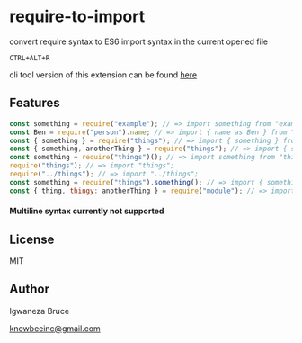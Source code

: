 # require-to-import

convert require syntax to ES6 import syntax in the current opened file

`CTRL+ALT+R`

cli tool version of this extension can be found [here](https://www.npmjs.com/package/rona)

## Features

```js
const something = require("example"); // => import something from "example";
const Ben = require("person").name; // => import { name as Ben } from "person";
const { something } = require("things"); // => import { something } from "things";
const { something, anotherThing } = require("things"); // => import { something, anotherThing } from "things";
const something = require("things")(); // => import something from "things";
require("things"); // => import "things";
require("../things"); // => import "../things";
const something = require("things").something(); // => import { something } from "things";
const { thing, thingy: anotherThing } = require("module"); // => import { thing, thingy as anotherThing} from "module"
```

#### Multiline syntax currently not supported

## License

MIT

## Author

Igwaneza Bruce

<knowbeeinc@gmail.com>
